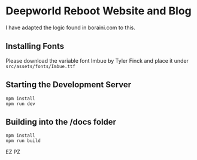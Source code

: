 # Deepworld Reboot Website and Blog

I have adapted the logic found in boraini.com to this.

## Installing Fonts

Please download the variable font Imbue by Tyler Finck and place it under `src/assets/fonts/Imbue.ttf`

## Starting the Development Server

```
npm install
npm run dev
```

## Building into the /docs folder

```
npm install
npm run build
```

EZ PZ
